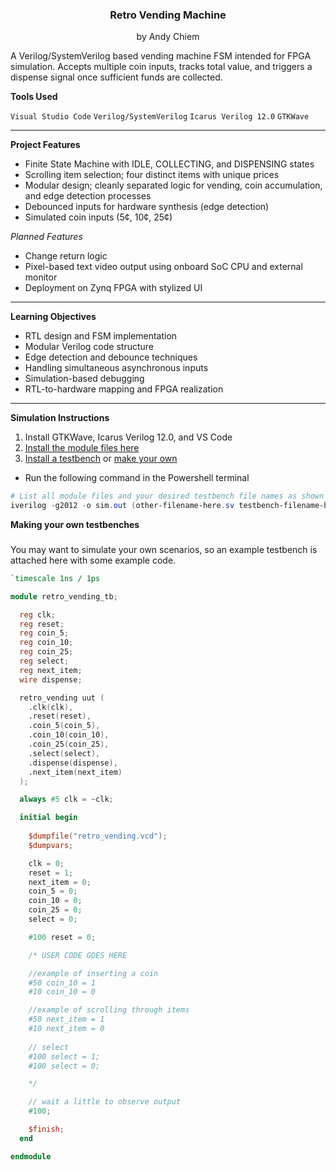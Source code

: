 <h3 align="center">Retro Vending Machine</h3>
<p align="center">by Andy Chiem</p>

A Verilog/SystemVerilog based vending machine FSM intended for FPGA simulation. Accepts multiple coin inputs, tracks total value, and triggers a dispense signal once sufficient funds are collected.

**Tools Used**

`Visual Studio Code`
`Verilog/SystemVerilog`
`Icarus Verilog 12.0`
`GTKWave`

---

**Project Features**

- Finite State Machine with IDLE, COLLECTING, and DISPENSING states
- Scrolling item selection; four distinct items with unique prices
- Modular design; cleanly separated logic for vending, coin accumulation, and edge detection processes
- Debounced inputs for hardware synthesis (edge detection)
- Simulated coin inputs (5¢, 10¢, 25¢)

*Planned Features*

- Change return logic
- Pixel-based text video output using onboard SoC CPU and external monitor
- Deployment on Zynq FPGA with stylized UI
  
---

**Learning Objectives**

- RTL design and FSM implementation
- Modular Verilog code structure
- Edge detection and debounce techniques
- Handling simultaneous asynchronous inputs
- Simulation-based debugging
- RTL-to-hardware mapping and FPGA realization

---

**Simulation Instructions**

1. Install GTKWave, Icarus Verilog 12.0, and VS Code
2. [Install the module files here](src)
3. [Install a testbench](tb) or [make your own](#make-your-own)
- Run the following command in the Powershell terminal

```powershell
# List all module files and your desired testbench file names as shown (removing parentheses)
iverilog -g2012 -o sim.out (other-filename-here.sv testbench-filename-here.sv); vvp sim.out; if (Test-Path "retro_vending.vcd") { Start-Process gtkwave "retro_vending.vcd" }
```

**Making your own testbenches** <a>
<a name="make-your-own"></a>
### <!-- placeholder -->

You may want to simulate your own scenarios, so an example testbench is attached here with some example code.

```verilog
`timescale 1ns / 1ps 

module retro_vending_tb;

  reg clk;
  reg reset;
  reg coin_5;
  reg coin_10;
  reg coin_25;
  reg select;
  reg next_item;
  wire dispense;

  retro_vending uut (
    .clk(clk),
    .reset(reset),
    .coin_5(coin_5),
    .coin_10(coin_10),
    .coin_25(coin_25),
    .select(select),
    .dispense(dispense),
    .next_item(next_item)
  );

  always #5 clk = ~clk;

  initial begin
    
    $dumpfile("retro_vending.vcd");
    $dumpvars;

    clk = 0;
    reset = 1;
    next_item = 0;
    coin_5 = 0;
    coin_10 = 0;
    coin_25 = 0;
    select = 0;

    #100 reset = 0;

    /* USER CODE GOES HERE 

    //example of inserting a coin
    #50 coin_10 = 1
    #10 coin_10 = 0

    //example of scrolling through items
    #50 next_item = 1
    #10 next_item = 0
 
    // select
    #100 select = 1;
    #100 select = 0;

    */

    // wait a little to observe output
    #100;

    $finish;
  end

endmodule
```
